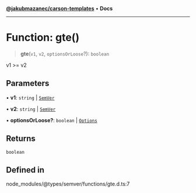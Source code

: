 [**@jakubmazanec/carson-templates**](../../../README.md) • **Docs**

---

# Function: gte()

> **gte**(`v1`, `v2`, `optionsOrLoose`?): `boolean`

v1 >= v2

## Parameters

• **v1**: `string` \| [`SemVer`](../classes/SemVer.md)

• **v2**: `string` \| [`SemVer`](../classes/SemVer.md)

• **optionsOrLoose?**: `boolean` \| [`Options`](../interfaces/Options.md)

## Returns

`boolean`

## Defined in

node_modules/@types/semver/functions/gte.d.ts:7
